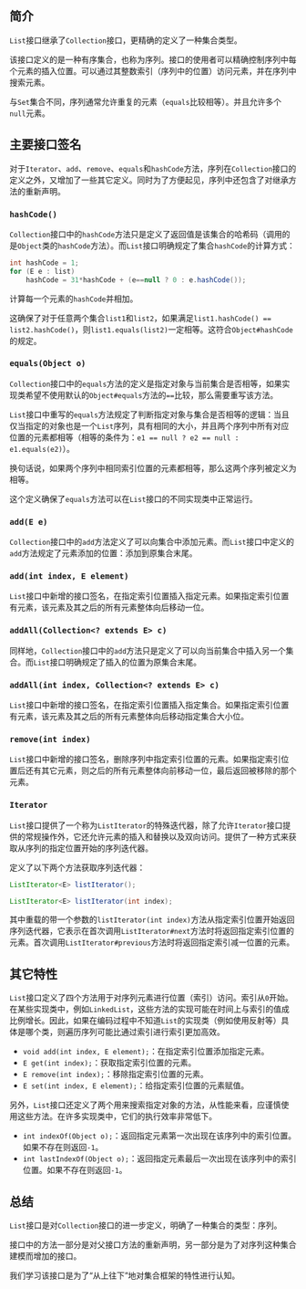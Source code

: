 ## 简介
`List`接口继承了`Collection`接口，更精确的定义了一种集合类型。

该接口定义的是一种有序集合，也称为序列。接口的使用者可以精确控制序列中每个元素的插入位置。可以通过其整数索引（序列中的位置）访问元素，并在序列中搜索元素。

与`Set`集合不同，序列通常允许重复的元素（`equals`比较相等）。并且允许多个`null`元素。

## 主要接口签名

对于`Iterator`、`add`、`remove`、`equals`和`hashCode`方法，序列在`Collection`接口的定义之外，又增加了一些其它定义。同时为了方便起见，序列中还包含了对继承方法的重新声明。

### `hashCode()`

`Collection`接口中的`hashCode`方法只是定义了返回值是该集合的哈希码（调用的是`Object`类的`hashCode`方法）。而`List`接口明确规定了集合`hashCode`的计算方式：

```java
int hashCode = 1;
for (E e : list)
    hashCode = 31*hashCode + (e==null ? 0 : e.hashCode());
```

计算每一个元素的`hashCode`并相加。

这确保了对于任意两个集合`list1`和`list2`，如果满足`list1.hashCode() == list2.hashCode()`，则`list1.equals(list2)`一定相等。这符合`Object#hashCode`的规定。

### `equals(Object o)`

`Collection`接口中的`equals`方法的定义是指定对象与当前集合是否相等，如果实现类希望不使用默认的`Object#equals`方法的`==`比较，那么需要重写该方法。

`List`接口中重写的`equals`方法规定了判断指定对象与集合是否相等的逻辑：当且仅当指定的对象也是一个`List`序列，具有相同的大小，并且两个序列中所有对应位置的元素都相等（相等的条件为：`e1 == null ? e2 == null : e1.equals(e2)`）。

换句话说，如果两个序列中相同索引位置的元素都相等，那么这两个序列被定义为相等。

这个定义确保了`equals`方法可以在`List`接口的不同实现类中正常运行。

### `add(E e)`

`Collection`接口中的`add`方法定义了可以向集合中添加元素。而`List`接口中定义的`add`方法规定了元素添加的位置：添加到原集合末尾。

### `add(int index, E element)`

`List`接口中新增的接口签名，在指定索引位置插入指定元素。如果指定索引位置有元素，该元素及其之后的所有元素整体向后移动一位。

### `addAll(Collection<? extends E> c)`

同样地，`Collection`接口中的`add`方法只是定义了可以向当前集合中插入另一个集合。而`List`接口明确规定了插入的位置为原集合末尾。

### `addAll(int index, Collection<? extends E> c)`

`List`接口中新增的接口签名，在指定索引位置插入指定集合。如果指定索引位置有元素，该元素及其之后的所有元素整体向后移动指定集合大小位。

### `remove(int index)`

`List`接口中新增的接口签名，删除序列中指定索引位置的元素。如果指定索引位置后还有其它元素，则之后的所有元素整体向前移动一位，最后返回被移除的那个元素。

### `Iterator`

`List`接口提供了一个称为`ListIterator`的特殊迭代器，除了允许`Iterator`接口提供的常规操作外，它还允许元素的插入和替换以及双向访问。提供了一种方式来获取从序列的指定位置开始的序列迭代器。

定义了以下两个方法获取序列迭代器：

```java
ListIterator<E> listIterator();

ListIterator<E> listIterator(int index);
```

其中重载的带一个参数的`listIterator(int index)`方法从指定索引位置开始返回序列迭代器，它表示在首次调用`ListIterator#next`方法时将返回指定索引位置的元素。首次调用`ListIterator#previous`方法时将返回指定索引减一位置的元素。

## 其它特性

`List`接口定义了四个方法用于对序列元素进行位置（索引）访问。索引从`0`开始。在某些实现类中，例如`LinkedList`，这些方法的实现可能在时间上与索引的值成比例增长。因此，如果在编码过程中不知道`List`的实现类（例如使用反射等）具体是哪个类，则遍历序列可能比通过索引进行索引更加高效。

- `void add(int index, E element);`：在指定索引位置添加指定元素。
- `E get(int index);`：获取指定索引位置的元素。
- `E remove(int index);`：移除指定索引位置的元素。
- `E set(int index, E element);`：给指定索引位置的元素赋值。

另外，`List`接口还定义了两个用来搜索指定对象的方法，从性能来看，应谨慎使用这些方法。在许多实现类中，它们的执行效率非常低下。

- `int indexOf(Object o);`：返回指定元素第一次出现在该序列中的索引位置。如果不存在则返回`-1`。
- `int lastIndexOf(Object o);`：返回指定元素最后一次出现在该序列中的索引位置。如果不存在则返回`-1`。

## 总结

`List`接口是对`Collection`接口的进一步定义，明确了一种集合的类型：序列。

接口中的方法一部分是对父接口方法的重新声明，另一部分是为了对序列这种集合建模而增加的接口。

我们学习该接口是为了“从上往下”地对集合框架的特性进行认知。